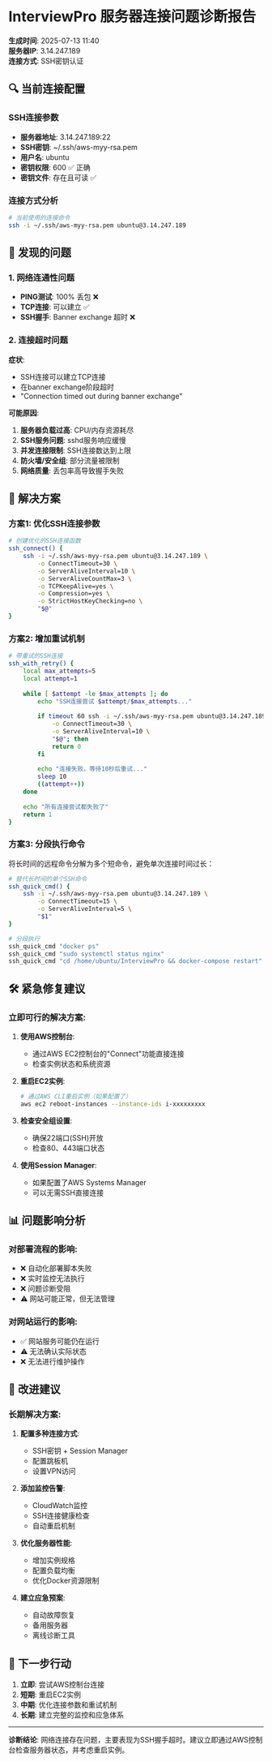 # InterviewPro 服务器连接问题诊断报告

**生成时间**: 2025-07-13 11:40  
**服务器IP**: 3.14.247.189  
**连接方式**: SSH密钥认证

## 🔍 当前连接配置

### SSH连接参数
- **服务器地址**: 3.14.247.189:22
- **SSH密钥**: ~/.ssh/aws-myy-rsa.pem
- **用户名**: ubuntu
- **密钥权限**: 600 ✅ 正确
- **密钥文件**: 存在且可读 ✅

### 连接方式分析
```bash
# 当前使用的连接命令
ssh -i ~/.ssh/aws-myy-rsa.pem ubuntu@3.14.247.189
```

## 🚨 发现的问题

### 1. 网络连通性问题
- **PING测试**: 100% 丢包 ❌
- **TCP连接**: 可以建立 ✅
- **SSH握手**: Banner exchange 超时 ❌

### 2. 连接超时问题
**症状**: 
- SSH连接可以建立TCP连接
- 在banner exchange阶段超时
- "Connection timed out during banner exchange"

**可能原因**:
1. **服务器负载过高**: CPU/内存资源耗尽
2. **SSH服务问题**: sshd服务响应缓慢
3. **并发连接限制**: SSH连接数达到上限
4. **防火墙/安全组**: 部分流量被限制
5. **网络质量**: 丢包率高导致握手失败

## 🔧 解决方案

### 方案1: 优化SSH连接参数
```bash
# 创建优化的SSH连接函数
ssh_connect() {
    ssh -i ~/.ssh/aws-myy-rsa.pem ubuntu@3.14.247.189 \
        -o ConnectTimeout=30 \
        -o ServerAliveInterval=10 \
        -o ServerAliveCountMax=3 \
        -o TCPKeepAlive=yes \
        -o Compression=yes \
        -o StrictHostKeyChecking=no \
        "$@"
}
```

### 方案2: 增加重试机制
```bash
# 带重试的SSH连接
ssh_with_retry() {
    local max_attempts=5
    local attempt=1
    
    while [ $attempt -le $max_attempts ]; do
        echo "SSH连接尝试 $attempt/$max_attempts..."
        
        if timeout 60 ssh -i ~/.ssh/aws-myy-rsa.pem ubuntu@3.14.247.189 \
            -o ConnectTimeout=30 \
            -o ServerAliveInterval=10 \
            "$@"; then
            return 0
        fi
        
        echo "连接失败，等待10秒后重试..."
        sleep 10
        ((attempt++))
    done
    
    echo "所有连接尝试都失败了"
    return 1
}
```

### 方案3: 分段执行命令
将长时间的远程命令分解为多个短命令，避免单次连接时间过长：

```bash
# 替代长时间的单个SSH命令
ssh_quick_cmd() {
    ssh -i ~/.ssh/aws-myy-rsa.pem ubuntu@3.14.247.189 \
        -o ConnectTimeout=15 \
        -o ServerAliveInterval=5 \
        "$1"
}

# 分段执行
ssh_quick_cmd "docker ps"
ssh_quick_cmd "sudo systemctl status nginx"
ssh_quick_cmd "cd /home/ubuntu/InterviewPro && docker-compose restart"
```

## 🛠️ 紧急修复建议

### 立即可行的解决方案:

1. **使用AWS控制台**:
   - 通过AWS EC2控制台的"Connect"功能直接连接
   - 检查实例状态和系统资源

2. **重启EC2实例**:
   ```bash
   # 通过AWS CLI重启实例（如果配置了）
   aws ec2 reboot-instances --instance-ids i-xxxxxxxxx
   ```

3. **检查安全组设置**:
   - 确保22端口(SSH)开放
   - 检查80、443端口状态

4. **使用Session Manager**:
   - 如果配置了AWS Systems Manager
   - 可以无需SSH直接连接

## 📊 问题影响分析

### 对部署流程的影响:
- ❌ 自动化部署脚本失败
- ❌ 实时监控无法执行
- ❌ 问题诊断受阻
- ⚠️ 网站可能正常，但无法管理

### 对网站运行的影响:
- ✅ 网站服务可能仍在运行
- ⚠️ 无法确认实际状态
- ❌ 无法进行维护操作

## 🎯 改进建议

### 长期解决方案:

1. **配置多种连接方式**:
   - SSH密钥 + Session Manager
   - 配置跳板机
   - 设置VPN访问

2. **添加监控告警**:
   - CloudWatch监控
   - SSH连接健康检查
   - 自动重启机制

3. **优化服务器性能**:
   - 增加实例规格
   - 配置负载均衡
   - 优化Docker资源限制

4. **建立应急预案**:
   - 自动故障恢复
   - 备用服务器
   - 离线诊断工具

## 🔄 下一步行动

1. **立即**: 尝试AWS控制台连接
2. **短期**: 重启EC2实例
3. **中期**: 优化连接参数和重试机制
4. **长期**: 建立完整的监控和应急体系

---

**诊断结论**: 网络连接存在问题，主要表现为SSH握手超时。建议立即通过AWS控制台检查服务器状态，并考虑重启实例。 